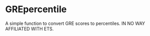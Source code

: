 # GREpercentile
A simple function to convert GRE scores to percentiles. IN NO WAY AFFILIATED WITH ETS.
